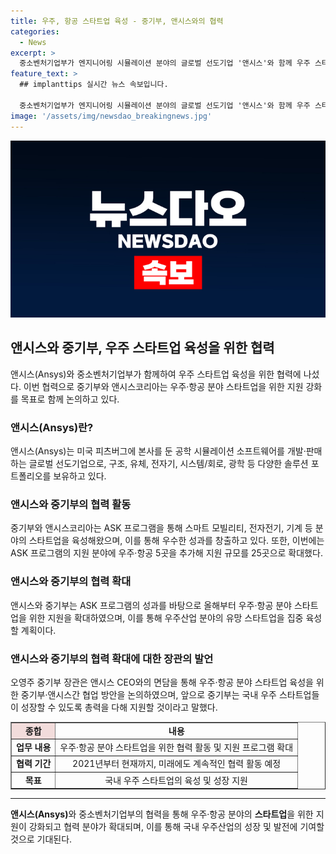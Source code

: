 ```yaml
---
title: 우주, 항공 스타트업 육성 - 중기부, 앤시스와의 협력
categories:
  - News
excerpt: >
  중소벤처기업부가 엔지니어링 시뮬레이션 분야의 글로벌 선도기업 '앤시스'와 함께 우주 스타트업 육성에 협력한다. 미국의 앤시스는 공학 시뮬레이션 소프트웨어를 전문으로 하는 기업으로, 우주·항공 분야 스타트업을 지원하기 위한 간담회를 개최했다. 지난 해 ASK 프로그램을 통해 지원받은 스타트업은 386억 원의 투자를 유치하고 220건의 지식재산권을 출원하는 등의 성과를 거뒀다. 이에 중기부와 앤시스는 올해부터 ASK 프로그램의 지원 분야에 우주·항공 분야 5곳을 추가로 지원하고, 한국항공우주연구원과의 협력을 통해 특화 지원 프로그램도 마련했다. 중기부 장관은 "우주산업이 새로운 미래 성장 동력으로 주목받는 가운데, 중기부는 우주 분야 유망 스타트업을 집중 육성할 계획"이라며 성과에 대한 의지를 밝혔다.
feature_text: >
  ## implanttips 실시간 뉴스 속보입니다.

  중소벤처기업부가 엔지니어링 시뮬레이션 분야의 글로벌 선도기업 '앤시스'와 함께 우주 스타트업 육성에 협력한다. 미국의 앤시스는 공학 시뮬레이션 소프트웨어를 전문으로 하는 기업으로, 우주·항공 분야 스타트업을 지원하기 위한 간담회를 개최했다. 지난 해 ASK 프로그램을 통해 지원받은 스타트업은 386억 원의 투자를 유치하고 220건의 지식재산권을 출원하는 등의 성과를 거뒀다. 이에 중기부와 앤시스는 올해부터 ASK 프로그램의 지원 분야에 우주·항공 분야 5곳을 추가로 지원하고, 한국항공우주연구원과의 협력을 통해 특화 지원 프로그램도 마련했다. 중기부 장관은 "우주산업이 새로운 미래 성장 동력으로 주목받는 가운데, 중기부는 우주 분야 유망 스타트업을 집중 육성할 계획"이라며 성과에 대한 의지를 밝혔다.
image: '/assets/img/newsdao_breakingnews.jpg'
---
```


<p><img src="/assets/img/newsdao_breakingnews.jpg" alt="implanttips 속보" /></p>

<h2 data-ke-size="size26">앤시스와 중기부, 우주 스타트업 육성을 위한 협력</h2>

<p data-ke-size="size16">앤시스(Ansys)와 중소벤처기업부가 함께하여 우주 스타트업 육성을 위한 협력에 나섰다. 이번 협력으로 중기부와 앤시스코리아는 우주·항공 분야 스타트업을 위한 지원 강화를 목표로 함께 논의하고 있다.</p>

<h3>앤시스(Ansys)란?</h3>

<p data-ke-size="size16">앤시스(Ansys)는 미국 피츠버그에 본사를 둔 공학 시뮬레이션 소프트웨어를 개발·판매하는 글로벌 선도기업으로, 구조, 유체, 전자기, 시스템/회로, 광학 등 다양한 솔루션 포트폴리오를 보유하고 있다.</p>

<h3>앤시스와 중기부의 협력 활동</h3>

<p data-ke-size="size16">중기부와 앤시스코리아는 ASK 프로그램을 통해 스마트 모빌리티, 전자전기, 기계 등 분야의 스타트업을 육성해왔으며, 이를 통해 우수한 성과를 창출하고 있다. 또한, 이번에는 ASK 프로그램의 지원 분야에 우주·항공 5곳을 추가해 지원 규모를 25곳으로 확대했다.</p>

<h3>앤시스와 중기부의 협력 확대</h3>

<p data-ke-size="size16">앤시스와 중기부는 ASK 프로그램의 성과를 바탕으로 올해부터 우주·항공 분야 스타트업을 위한 지원을 확대하였으며, 이를 통해 우주산업 분야의 유망 스타트업을 집중 육성할 계획이다.</p>

<h3>앤시스와 중기부의 협력 확대에 대한 장관의 발언</h3>

<p data-ke-size="size16">오영주 중기부 장관은 앤시스 CEO와의 면담을 통해 우주·항공 분야 스타트업 육성을 위한 중기부·앤시스간 협업 방안을 논의하였으며, 앞으로 중기부는 국내 우주 스타트업들이 성장할 수 있도록 총력을 다해 지원할 것이라고 말했다.</p>

<table border="1" style="width: 100%;">
  <tbody>
    <tr>
      <td style="text-align: center; background-color: #f2dcdb; height: 17px;"><b>종합</b></td>
      <td style="text-align: center; height: 17px;"><b>내용</b></td>
    </tr>
    <tr>
      <td style="text-align: center; height: 17px;"><b>업무 내용</b></td>
      <td style="text-align: center; height: 17px;">우주·항공 분야 스타트업을 위한 협력 활동 및 지원 프로그램 확대</td>
    </tr>
    <tr>
      <td style="text-align: center; height: 17px;"><b>협력 기간</b></td>
      <td style="text-align: center; height: 17px;">2021년부터 현재까지, 미래에도 계속적인 협력 활동 예정</td>
    </tr>
    <tr>
      <td style="text-align: center; height: 17px;"><b>목표</b></td>
      <td style="text-align: center; height: 17px;">국내 우주 스타트업의 육성 및 성장 지원</td>
    </tr>
  </tbody>
</table>

<hr>

<p data-ke-size="size16"><b>앤시스(Ansys)</b>와 중소벤처기업부의 협력을 통해 우주·항공 분야의 <b>스타트업</b>을 위한 지원이 강화되고 협력 분야가 확대되며, 이를 통해 국내 우주산업의 성장 및 발전에 기여할 것으로 기대된다.</p>

